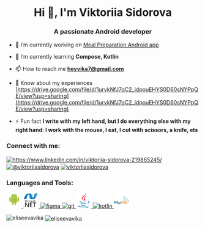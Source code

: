 <h1 align="center">Hi 👋, I'm Viktoriia Sidorova</h1>
<h3 align="center">A passionate Android developer</h3>

- 🔭 I’m currently working on [Meal Preparation Android app](https://github.com/eliseevavika/MealPrep)

- 🌱 I’m currently learning **Compose, Kotlin**

- 📫 How to reach me **heyvika7@gmail.com**

- 📄 Know about my experiences [https://drive.google.com/file/d/1urvkNfJ7qC2_idpouEHYS0D60sNYPpQE/view?usp=sharing](https://drive.google.com/file/d/1urvkNfJ7qC2_idpouEHYS0D60sNYPpQE/view?usp=sharing)

- ⚡ Fun fact **I write with my left hand, but I do everything else with my right hand: I work with the mouse, I eat, I cut with scissors, a knife, ets**

<h3 align="left">Connect with me:</h3>
<p align="left">
<a href="https://www.linkedin.com/in/viktoriia-sidorova-219865245/" target="blank"><img align="center" src="https://raw.githubusercontent.com/rahuldkjain/github-profile-readme-generator/master/src/images/icons/Social/linked-in-alt.svg" alt="https://www.linkedin.com/in/viktoriia-sidorova-219865245/" height="30" width="40" /></a>
<a href="https://www.youtube.com/channel/UClPzzDH5fy0vhBm2rFRxjBA" target="blank"><img align="center" src="https://raw.githubusercontent.com/rahuldkjain/github-profile-readme-generator/master/src/images/icons/Social/youtube.svg" alt="@viktoriiasidorova" height="30" width="40" /></a>
<a href="https://www.leetcode.com/viktoriiasidorova" target="blank"><img align="center" src="https://raw.githubusercontent.com/rahuldkjain/github-profile-readme-generator/master/src/images/icons/Social/leet-code.svg" alt="viktoriiasidorova" height="30" width="40" /></a>
</p>

<h3 align="left">Languages and Tools:</h3>
<p align="left"> <a href="https://developer.android.com" target="_blank" rel="noreferrer"> <img src="https://raw.githubusercontent.com/devicons/devicon/master/icons/android/android-original-wordmark.svg" alt="android" width="40" height="40"/> </a> <a href="https://dotnet.microsoft.com/" target="_blank" rel="noreferrer"> <img src="https://raw.githubusercontent.com/devicons/devicon/master/icons/dot-net/dot-net-original-wordmark.svg" alt="dotnet" width="40" height="40"/> </a> <a href="https://www.figma.com/" target="_blank" rel="noreferrer"> <img src="https://www.vectorlogo.zone/logos/figma/figma-icon.svg" alt="figma" width="40" height="40"/> </a> <a href="https://git-scm.com/" target="_blank" rel="noreferrer"> <img src="https://www.vectorlogo.zone/logos/git-scm/git-scm-icon.svg" alt="git" width="40" height="40"/> </a> <a href="https://www.java.com" target="_blank" rel="noreferrer"> <img src="https://raw.githubusercontent.com/devicons/devicon/master/icons/java/java-original.svg" alt="java" width="40" height="40"/> </a> <a href="https://kotlinlang.org" target="_blank" rel="noreferrer"> <img src="https://www.vectorlogo.zone/logos/kotlinlang/kotlinlang-icon.svg" alt="kotlin" width="40" height="40"/> </a> <a href="https://www.mysql.com/" target="_blank" rel="noreferrer"> <img src="https://raw.githubusercontent.com/devicons/devicon/master/icons/mysql/mysql-original-wordmark.svg" alt="mysql" width="40" height="40"/> </a> </p>

<p><img align="left" src="https://github-readme-stats.vercel.app/api/top-langs?username=eliseevavika&show_icons=true&locale=en&layout=compact" alt="eliseevavika" /></p>

<p>&nbsp;<img align="center" src="https://github-readme-stats.vercel.app/api?username=eliseevavika&show_icons=true&locale=en" alt="eliseevavika" /></p>
